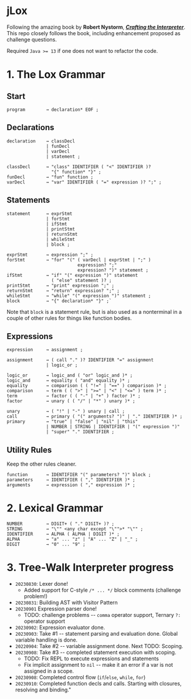 jLox
====
Following the amazing book by **Robert Nystorm**, [***Crafting the Interpreter***](https://t.ly/8d1o0). This repo
closely follows the book, including enhancement proposed as challenge questions.

Required `Java >= 13` if one does not want to refactor the code.

# 1. The Lox Grammar

## Start
```program        → declaration* EOF ;```

## Declarations
```
declaration    → classDecl
               | funDecl
               | varDecl
               | statement ;

classDecl      → "class" IDENTIFIER ( "<" IDENTIFIER )?
                 "{" function* "}" ;
funDecl        → "fun" function ;
varDecl        → "var" IDENTIFIER ( "=" expression )? ";" ;
```
## Statements
```
statement      → exprStmt
               | forStmt
               | ifStmt
               | printStmt
               | returnStmt
               | whileStmt
               | block ;

exprStmt       → expression ";" ;
forStmt        → "for" "(" ( varDecl | exprStmt | ";" )
                           expression? ";"
                           expression? ")" statement ;
ifStmt         → "if" "(" expression ")" statement
                 ( "else" statement )? ;
printStmt      → "print" expression ";" ;
returnStmt     → "return" expression? ";" ;
whileStmt      → "while" "(" expression ")" statement ;
block          → "{" declaration* "}" ;` 
```
Note that `block` is a statement rule, but is also used as a nonterminal in a couple of other rules for things like function bodies.

## Expressions
```
expression     → assignment ;

assignment     → ( call "." )? IDENTIFIER "=" assignment
               | logic_or ;

logic_or       → logic_and ( "or" logic_and )* ;
logic_and      → equality ( "and" equality )* ;
equality       → comparison ( ( "!=" | "==" ) comparison )* ;
comparison     → term ( ( ">" | ">=" | "<" | "<=" ) term )* ;
term           → factor ( ( "-" | "+" ) factor )* ;
factor         → unary ( ( "/" | "*" ) unary )* ;

unary          → ( "!" | "-" ) unary | call ;
call           → primary ( "(" arguments? ")" | "." IDENTIFIER )* ;
primary        → "true" | "false" | "nil" | "this"
               | NUMBER | STRING | IDENTIFIER | "(" expression ")"
               | "super" "." IDENTIFIER ;

```

## Utility Rules
Keep the other rules cleaner.
```
function       → IDENTIFIER "(" parameters? ")" block ;
parameters     → IDENTIFIER ( "," IDENTIFIER )* ;
arguments      → expression ( "," expression )* ; 
```

# 2. Lexical Grammar
```
NUMBER         → DIGIT+ ( "." DIGIT+ )? ;
STRING         → "\"" <any char except "\"">* "\"" ;
IDENTIFIER     → ALPHA ( ALPHA | DIGIT )* ;
ALPHA          → "a" ... "z" | "A" ... "Z" | "_" ;
DIGIT          → "0" ... "9" ;

```

# 3. Tree-Walk Interpreter progress
- `20230830`: Lexer done!
  * Added support for C-style `/* ... */` block comments (challenge problem!)
- `20230831`: Building AST with Visitor Pattern
- `20230901` Expression parser done!
  * TODO: challenge problems -- `comma` operator support, Ternary `?:` operator support
- `20230902`: Expression evaluator done.
- `20230903`: Take #1 -- statement parsing and evaluation done. Global variable handling is done.
- `20220904`: Take #2 -- variable assignment done. Next TODO: Scoping.
- `20230908`: Take #3 -- completed statement execution with scoping.
  * TODO: Fix REPL to execute expressions and statements
  * Fix implicit assignment to `nil` -- make it an error if a var is not assigned in a scope.
- `20230908`: Completed control flow (`if`/`else`, `while`, `for`)
- `20230910`: Completed function decls and calls. Starting with closures, resolving and binding."